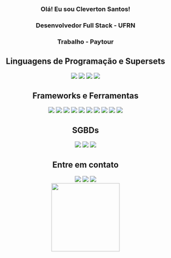 <div align="center"> 
    <h3>Olá! Eu sou Cleverton Santos!</h3>
    <h3>Desenvolvedor Full Stack - UFRN</h3>
    <h3>Trabalho - Paytour </h3>       
</div>
<h2 "auto"></h2>
 
<div align="center">
  <h2>Linguagens de Programação e Supersets</h2>
   <img src="https://img.shields.io/badge/PHP-%23777BB4.svg?style=for-the-badge&logo=php&logoColor=white" />
  <img src="https://img.shields.io/badge/JavaScript-%23F7DF1E.svg?style=for-the-badge&logo=javascript&logoColor=black" />
  <img src="https://img.shields.io/badge/TypeScript-%23007ACC.svg?style=for-the-badge&logo=typescript&logoColor=white" />
  <img src="https://img.shields.io/badge/Python-%233776AB.svg?style=for-the-badge&logo=python&logoColor=white" />
</div>

<div align="center">
    <h2>Frameworks e Ferramentas</h2>
    <img src="https://img.shields.io/badge/Laravel-%23FF2D20.svg?style=for-the-badge&logo=laravel&logoColor=white" />
    <img src="https://img.shields.io/badge/Vue.js-%234FC08D.svg?style=for-the-badge&logo=vue.js&logoColor=white" />
    <img src="https://img.shields.io/badge/Django-%23092E20.svg?style=for-the-badge&logo=django&logoColor=white" />
    <img src="https://img.shields.io/badge/React-%2361DAFB.svg?style=for-the-badge&logo=react&logoColor=black" />
    <img src="https://img.shields.io/badge/Next.js-%23000000.svg?style=for-the-badge&logo=next.js&logoColor=white" />
    <img src="https://img.shields.io/badge/Node.js-%23339933.svg?style=for-the-badge&logo=node.js&logoColor=white" />
    <img src="https://img.shields.io/badge/Express.js-%23000000.svg?style=for-the-badge&logo=express&logoColor=white" />
    <img src="https://img.shields.io/badge/NestJS-%23E0234E.svg?style=for-the-badge&logo=nestjs&logoColor=white" />
    <img src="https://img.shields.io/badge/Docker-%232496ED.svg?style=for-the-badge&logo=docker&logoColor=white" />
    <img src="https://img.shields.io/badge/Git-%23F05032.svg?style=for-the-badge&logo=git&logoColor=white" />
  </div>
  
  <div align="center">
    <h2>SGBDs</h2>
    <img src="https://img.shields.io/badge/MySQL-%234479A1.svg?style=for-the-badge&logo=mysql&logoColor=white" />
    <img src="https://img.shields.io/badge/PostgreSQL-%23336791.svg?style=for-the-badge&logo=postgresql&logoColor=white" />
    <img src="https://img.shields.io/badge/MongoDB-%2347A248.svg?style=for-the-badge&logo=mongodb&logoColor=white" />
  </div>

<div align="center">
       <h2>Entre em contato</h2>
          <a href="https://api.whatsapp.com/send?phone=5584994105215"><img src="https://img.shields.io/badge/WhatsApp-25D366?style=for-the-badge&logo=whatsapp&logoColor=white" target="_blank"></a>
          <a href = "mailto:clevertonsantoscodev@gmail.com"><img src="https://img.shields.io/badge/-Gmail-%23333?style=for-the-badge&logo=gmail&logoColor=red" target="_blank"></a>
          <a href="https://www.linkedin.com/in/cleverton-santos-5548a1233/" target="_blank"><img src="https://img.shields.io/badge/-LinkedIn-%230077B5?style=for-the-badge&logo=linkedin&logoColor=white" target="_blank"></a>
 </div>

 <div align="center">
        <a href="https://github.com/clevertoncodev">
        <img height="180em" src="https://github-readme-stats.vercel.app/api/top-langs/?username=clevertoncodev&layout=compact&langs_count=7&theme=codeSTACKr"/>  
</div>
      
